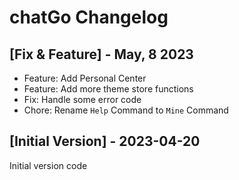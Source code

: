 # chatGo Changelog

## [Fix & Feature] - May, 8 2023

- Feature: Add Personal Center
- Feature: Add more theme store functions
- Fix: Handle some error code
- Chore: Rename `Help` Command to `Mine` Command


## [Initial Version] - 2023-04-20

Initial version code
